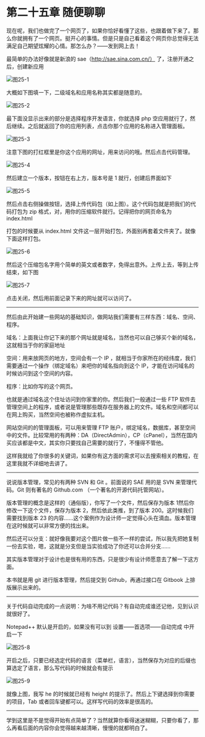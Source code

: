 第二十五章 随便聊聊
===

现在呢，我们也做完了一个网页了，如果你恰好看懂了这些，也跟着做下来了。那么你就拥有了一个网页。挺开心的事情。但是只是自己看着这个网页你总觉得无法满足自己期望炫耀的心情。那怎么办？——发到网上去！

最简单的办法好像就是新浪的 sae（http://sae.sina.com.cn/） 了，注册开通之后，创建新应用

![图25-1](images/25-1.png)

大概如下图填一下，二级域名和应用名称其实都是随意的。

![图25-2](images/25-2.png)

最下面没显示出来的部分是选择程序开发语言，你就选择 php 空应用就行了，然后继续。之后就返回了你的应用列表，点击你那个应用的名称进入管理面板。

![图25-3](images/25-3.png)

注意下图的打红框里是你这个应用的网址，用来访问的哦。然后点击代码管理。

![图25-4](images/25-4.png)

然后建立一个版本，按钮在右上方，版本号是 1 就行，创建后界面如下

![图25-5](images/25-5.png)

然后点击右侧操做按钮，选择上传代码包（如上图）。这个代码包就是把我们的代码打包为 zip 格式，对，用你的压缩软件就行。记得把你的网页命名为 index.html

打包的时候要从 index.html 文件这一层开始打包，外面别再套着文件夹了。就像下面这样打包。

![图25-6](images/25-6.png)

然后这个压缩包名字用个简单的英文或者数字，免得出意外。上传上去，等到上传结束，如下图

![图25-7](images/25-7.png)

点击关闭，然后用前面记录下来的网址就可以访问了。

---

然后由此开始建一些网站的基础知识，做网站我们需要有三样东西：域名、空间、程序。

域名：上面我让你记下来的那个网址就是域名，当然也可以自己够买个新的域名，这就相当于你的家庭地址

空间：用来放网页的地方，空间会有一个 IP ，就相当于你家所在的经纬度，我们需要通过一个操作（绑定域名）来吧你的域名指向到这个 IP，才能在访问域名的时候访问到这个空间的内容。

程序：比如你写的这个网页。

也就是通过域名这个住址访问到你家里的你。然后我们一般通过一些 FTP 软件去管理空间上的程序，或者说是管理那些既存在服务器上的文件。域名和空间都可以在网上购买，当然空间也被称作虚拟主机。

网站空间的的管理面板，可以用来管理 FTP 账户，绑定域名，数据库，甚至空间中的文件。比较常用的有两种：DA（DirectAdmin），CP（cPanel），当然在国内买应该都是中文，其实你只要找自己需要的就行了，不懂得不管他。

这样我就给了你很多的关键词，如果你有这方面的需求可以去搜索相关的教程，在这里我就不详细地去讲了。

---

说说版本管理，常见的有两种 SVN 和 Git 。前面说的 SAE 用的是 SVN 来管理代码。Git 则有著名的 Github.com （一个著名的开源代码托管网站）。

版本管理的概念是这样的（通俗版），你写了一个文件，然后保存为版本 1然后你修改一下这个文件，保存为版本 2，然后依此类推，到了版本 200。这时候我们需要找到版本 23 的内容……这个案例作为设计师一定觉得心头在滴血。版本管理在这时候就可以非常方便的找出来。

然后还可以分支：就好像我要对这个图片做一些不一样的尝试，所以我先把她复制一份去实验，嗯，这就是分支但是当实验成功了你还可以合并分支……

其实版本管理对于设计也是很有用的东西，只是很少有设计师愿意去了解一下这方面。

本书就是用 git 进行版本管理，然后提交到 Github，再通过接口在 Gitbook 上排版展示出来的。

---

关于代码自动完成的一点说明：为啥不用记代码？有自动完成谁还记他，见到认识就很好了。

Notepad++ 默认是开启的，如果没有可以到 设置——首选项——自动完成 中开启一下

![图25-8](images/25-8.png)

开启之后，只要已经选定代码的语言（菜单栏，语言），当然保存为对应的后缀也算选定了语言，那么写代码的时候就会有提示

![图25-9](images/25-9.png)

就像上图，我写 he 的时候就已经有 height 的提示了。然后上下键选择到你需要的项目，Tab 或者回车键都可以。这样写代码的效率是很高的。

---

学到这里是不是觉得开始有点简单了？当然就算你看得迷迷糊糊，只要你看了，那么再看后面的内容你会觉得越来越清晰，慢慢的就都明白了。
